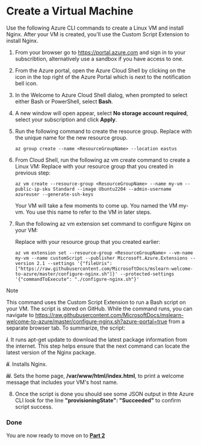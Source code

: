 # Create a Virtual Machine


Use the following Azure CLI commands to create a Linux VM and install Nginx. After your VM is created, you'll use the Custom Script Extension to install Nginx. 

1. From your browser go to https://portal.azure.com and sign in to your subscribtion, alternatively use a sandbox if you have access to one.

2. From the Azure portal, open the Azure Cloud Shell by clicking on the icon in the top right of the Azure Portal which is next to the notification bell icon.

3. In the Welcome to Azure Cloud Shell dialog, when prompted to select either Bash or PowerShell, select **Bash**.

4. A new window will open appear, select **No storage account required**, select your subscription and click **Apply**.

5. Run the following command to create the resource group. Replace with the unique name for the new resource group.

   ```
   az group create --name <ResourceGroupName> --location eastus
   ```

6. From Cloud Shell, run the following az vm create command to create a Linux VM: 
Replace with your resource group that you created in previous step:

    ```
    az vm create --resource-group <ResourceGroupName> --name my-vm --public-ip-sku Standard --image Ubuntu2204 --admin-username azureuser --generate-ssh-keys
    ```

    Your VM will take a few moments to come up. You named the VM my-vm. You use this name to refer to the VM in later steps.
7. Run the following az vm extension set command to configure Nginx on your VM:

    Replace with your resource group that you created earlier:

    ```
    az vm extension set --resource-group <ResourceGroupName> --vm-name my-vm --name customScript --publisher Microsoft.Azure.Extensions --version 2.1 --settings '{"fileUris":["https://raw.githubusercontent.com/MicrosoftDocs/mslearn-welcome-to-azure/master/configure-nginx.sh"]}' --protected-settings '{"commandToExecute": "./configure-nginx.sh"}'
    ```

> [!NOTE]
> This command uses the Custom Script Extension to run a Bash script on your VM. The script is stored on GitHub. While the command runs, you can navigate to https://raw.githubusercontent.com/MicrosoftDocs/mslearn-welcome-to-azure/master/configure-nginx.sh?azure-portal=true from a separate browser tab. To summarize, the script:
>
>
> ***i***. It runs apt-get update to download the latest package information from the internet. This step helps ensure that the next command can locate the latest version of the Nginx package.
>
> 
> ***ii***. Installs Nginx.
>
> 
> ***iii***. Sets the home page, **/var/www/html/index.html**, to print a welcome message that includes your VM's host name.

8. Once the script is done you should see some JSON output in thte Azure CLI look for the line **"provisioningState": "Succeeded"** to confirm script success.

### Done
You are now ready to move on to [**Part 2**](https://github.com/hoskey76/AzureLabs/blob/main/Lab%2002%20-%20Create%20VM%20and%20configure%20network%20access/Part-2%20Configure%20Network%20Access.md)
